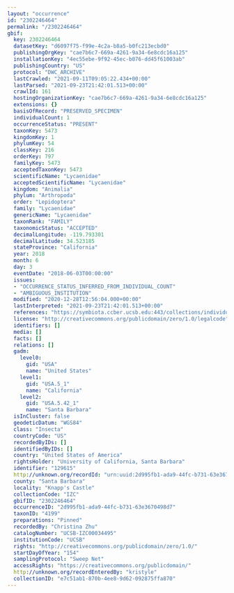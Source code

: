 ```yaml
---
layout: "occurrence"
id: "2302246464"
permalink: "/2302246464"
gbif:
  key: 2302246464
  datasetKey: "d6097f75-f99e-4c2a-b8a5-b0fc213ecbd0"
  publishingOrgKey: "cae7b6c7-669a-4261-9a34-6e8cdc16a125"
  installationKey: "4ec55ebe-9f92-45ec-b076-dd45f61003ab"
  publishingCountry: "US"
  protocol: "DWC_ARCHIVE"
  lastCrawled: "2021-09-11T09:05:22.434+00:00"
  lastParsed: "2021-09-23T21:42:01.513+00:00"
  crawlId: 161
  hostingOrganizationKey: "cae7b6c7-669a-4261-9a34-6e8cdc16a125"
  extensions: {}
  basisOfRecord: "PRESERVED_SPECIMEN"
  individualCount: 1
  occurrenceStatus: "PRESENT"
  taxonKey: 5473
  kingdomKey: 1
  phylumKey: 54
  classKey: 216
  orderKey: 797
  familyKey: 5473
  acceptedTaxonKey: 5473
  scientificName: "Lycaenidae"
  acceptedScientificName: "Lycaenidae"
  kingdom: "Animalia"
  phylum: "Arthropoda"
  order: "Lepidoptera"
  family: "Lycaenidae"
  genericName: "Lycaenidae"
  taxonRank: "FAMILY"
  taxonomicStatus: "ACCEPTED"
  decimalLongitude: -119.793301
  decimalLatitude: 34.523185
  stateProvince: "California"
  year: 2018
  month: 6
  day: 3
  eventDate: "2018-06-03T00:00:00"
  issues:
  - "OCCURRENCE_STATUS_INFERRED_FROM_INDIVIDUAL_COUNT"
  - "AMBIGUOUS_INSTITUTION"
  modified: "2020-12-28T12:56:04.000+00:00"
  lastInterpreted: "2021-09-23T21:42:01.513+00:00"
  references: "https://symbiota.ccber.ucsb.edu:443/collections/individual/index.php?occid=129615"
  license: "http://creativecommons.org/publicdomain/zero/1.0/legalcode"
  identifiers: []
  media: []
  facts: []
  relations: []
  gadm:
    level0:
      gid: "USA"
      name: "United States"
    level1:
      gid: "USA.5_1"
      name: "California"
    level2:
      gid: "USA.5.42_1"
      name: "Santa Barbara"
  isInCluster: false
  geodeticDatum: "WGS84"
  class: "Insecta"
  countryCode: "US"
  recordedByIDs: []
  identifiedByIDs: []
  country: "United States of America"
  rightsHolder: "University of California, Santa Barbara"
  identifier: "129615"
  http://unknown.org/recordId: "urn:uuid:2d995fb1-ada9-44fc-b731-63e3670498d7"
  county: "Santa Barbara"
  locality: "Knapp's Castle"
  collectionCode: "IZC"
  gbifID: "2302246464"
  occurrenceID: "2d995fb1-ada9-44fc-b731-63e3670498d7"
  taxonID: "4199"
  preparations: "Pinned"
  recordedBy: "Christina Zhu"
  catalogNumber: "UCSB-IZC00034495"
  institutionCode: "UCSB"
  rights: "http://creativecommons.org/publicdomain/zero/1.0/"
  startDayOfYear: "154"
  samplingProtocol: "Sweep Net"
  accessRights: "https://creativecommons.org/publicdomain/"
  http://unknown.org/recordEnteredBy: "kristyle"
  collectionID: "e7c51ab1-870b-4ee8-9d62-092875ffa870"
---
```

